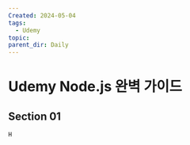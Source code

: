 ```yaml
---
Created: 2024-05-04
tags:
  - Udemy
topic: 
parent_dir: Daily
---
```

# Udemy Node.js 완벽 가이드
## Section 01
	H